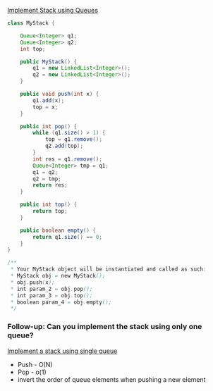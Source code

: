 [Implement Stack using Queues](https://leetcode.com/problems/implement-stack-using-queues/)

```java
class MyStack {

    Queue<Integer> q1;
    Queue<Integer> q2;
    int top;

    public MyStack() {
        q1 = new LinkedList<Integer>();
        q2 = new LinkedList<Integer>();
    }

    public void push(int x) {
        q1.add(x);
        top = x;
    }

    public int pop() {
        while (q1.size() > 1) {
            top = q1.remove();
            q2.add(top);
        }
        int res = q1.remove();
        Queue<Integer> tmp = q1;
        q1 = q2;
        q2 = tmp;
        return res;
    }

    public int top() {
        return top;
    }

    public boolean empty() {
        return q1.size() == 0;
    }
}

/**
 * Your MyStack object will be instantiated and called as such:
 * MyStack obj = new MyStack();
 * obj.push(x);
 * int param_2 = obj.pop();
 * int param_3 = obj.top();
 * boolean param_4 = obj.empty();
 */
 ```

 ### Follow-up: Can you implement the stack using only one queue?

[Implement a stack using single queue](https://www.geeksforgeeks.org/implement-a-stack-using-single-queue/)

* Push - O(N)
* Pop - o(1)
* invert the order of queue elements when pushing a new element